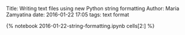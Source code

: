 Title: Writing text files using new Python string formatting
Author: Maria Zamyatina
date: 2016-01-22 17:05
tags: text format

{% notebook 2016-01-22-string-formatting.ipynb cells[2:] %}